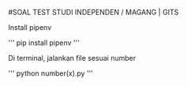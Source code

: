 #SOAL TEST STUDI INDEPENDEN / MAGANG | GITS

Install pipenv

'''
pip install pipenv
'''

Di terminal, jalankan file sesuai number

'''
python number(x).py
'''
